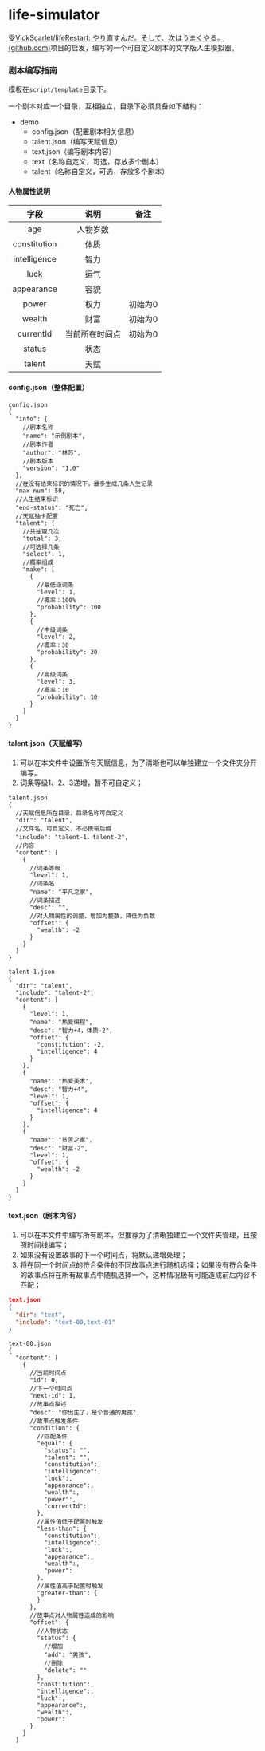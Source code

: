 # life-simulator

受[VickScarlet/lifeRestart: やり直すんだ。そして、次はうまくやる。 (github.com)](https://github.com/VickScarlet/lifeRestart)项目的启发，编写的一个可自定义剧本的文字版人生模拟器。

### 剧本编写指南

模板在`script/template`目录下。

一个剧本对应一个目录，互相独立，目录下必须具备如下结构：

- demo
  - config.json（配置剧本相关信息）
  - talent.json（编写天赋信息）
  - text.json（编写剧本内容）
  - text（名称自定义，可选，存放多个剧本）
  - talent（名称自定义，可选，存放多个剧本）

#### 人物属性说明

|     字段     |      说明      |  备注   |
| :----------: | :------------: | :-----: |
|     age      |    人物岁数    |         |
| constitution |      体质      |         |
| intelligence |      智力      |         |
|     luck     |      运气      |         |
|  appearance  |      容貌      |         |
|    power     |      权力      | 初始为0 |
|    wealth    |      财富      | 初始为0 |
|  currentId   | 当前所在时间点 | 初始为0 |
|    status    |      状态      |         |
|    talent    |      天赋      |         |

#### config.json（整体配置）

```
config.json
{
  "info": {
    //剧本名称
    "name": "示例剧本",
    //剧本作者
    "author": "林苏",
    //剧本版本
    "version": "1.0"
  },
  //在没有结束标识的情况下，最多生成几条人生记录
  "max-num": 50,
  //人生结束标识
  "end-status": "死亡",
  //天赋抽卡配置
  "talent": {
    //共抽取几次
    "total": 3,
    //可选择几条
    "select": 1,
    //概率组成
    "make": [
      {
        //最低级词条
        "level": 1,
        //概率：100%
        "probability": 100
      },
      {
        //中级词条
        "level": 2,
        //概率：30
        "probability": 30
      },
      {
        //高级词条
        "level": 3,
        //概率：10
        "probability": 10
      }
    ]
  }
}
```

#### talent.json（天赋编写）

1. 可以在本文件中设置所有天赋信息，为了清晰也可以单独建立一个文件夹分开编写。
2. 词条等级1、2、3递增，暂不可自定义；

```
talent.json
{
  //天赋信息所在目录，目录名称可自定义
  "dir": "talent",
  //文件名，可自定义，不必携带后缀
  "include": "talent-1，talent-2",
  //内容
  "content": [
    {
      //词条等级
      "level": 1,
      //词条名
      "name": "平凡之家",
      //词条描述
      "desc": "",
      //对人物属性的调整，增加为整数，降低为负数
      "offset": {
        "wealth": -2
      }
    }
  ]
}
```

```
talent-1.json
{
  "dir": "talent",
  "include": "talent-2",
  "content": [
    {
      "level": 1,
      "name": "热爱编程",
      "desc": "智力+4，体质-2",
      "offset": {
        "constitution": -2,
        "intelligence": 4
      }
    },
    {
      "name": "热爱美术",
      "desc": "智力+4",
      "level": 1,
      "offset": {
        "intelligence": 4
      }
    },
    {
      "name": "贫苦之家",
      "desc": "财富-2",
      "level": 1,
      "offset": {
        "wealth": -2
      }
    }
  ]
}
```

#### text.json（剧本内容）

1. 可以在本文件中编写所有剧本，但推荐为了清晰独建立一个文件夹管理，且按照时间线编写；
2. 如果没有设置故事的下一个时间点，将默认递增处理；
3. 将在同一个时间点的符合条件的不同故事点进行随机选择；如果没有符合条件的故事点将在所有故事点中随机选择一个，这种情况极有可能造成前后内容不匹配；

```json
text.json
{
  "dir": "text",
  "include": "text-00,text-01"
}
```

```
text-00.json
{
  "content": [
    {
      //当前时间点
      "id": 0,
      //下一个时间点
      "next-id": 1,
      //故事点描述
      "desc": "你出生了，是个普通的男孩",
      //故事点触发条件
      "condition": {
        //匹配条件
        "equal": {
          "status": "",
          "talent": "",
          "constitution":,
          "intelligence":,
          "luck":,
          "appearance":,
          "wealth":,
          "power":,
          "currentId":
        },
        //属性值低于配置时触发
        "less-than": {
          "constitution":,
          "intelligence":,
          "luck":,
          "appearance":,
          "wealth":,
          "power":
        },
        //属性值高于配置时触发
        "greater-than": {
        }
      },
      //故事点对人物属性造成的影响
      "offset": {
        //人物状态
        "status": {
          //增加
          "add": "男孩",
          //删除
          "delete": ""
        },
        "constitution":,
        "intelligence":,
        "luck":,
        "appearance":,
        "wealth":,
        "power":
      }
    }
  ]
```

